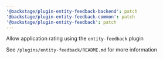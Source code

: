 ```yaml
---
'@backstage/plugin-entity-feedback-backend': patch
'@backstage/plugin-entity-feedback-common': patch
'@backstage/plugin-entity-feedback': patch
---
```


Allow application rating using the `entity-feedback` plugin

See `/plugins/entity-feedback/README.md` for more information
